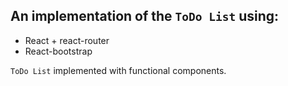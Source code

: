 ## An implementation of the `ToDo List` using:

- React + react-router
- React-bootstrap

`ToDo List` implemented with functional components.
